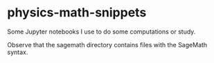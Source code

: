 # physics-math-snippets

Some Jupyter notebooks I use to do some computations or study. 

Observe that the sagemath directory contains files with the SageMath syntax. 

